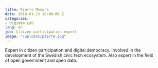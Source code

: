 ```yaml
---
title: Pierre Mesure
date: 2018-01-23 18:08:00 Z
categories:
- Digidem Lab
lang: en
job: Citizen participation expert
image: "/uploads/pierre.jpg"
---
```


Expert in citizen participation and digital democracy. Involved in the development of the Swedish civic tech ecosystem. Also expert in the field of open government and open data.
